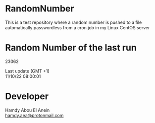 # RandomNumber    
This is a test repository where a random number is pushed to a file automatically passwordless from a cron job in my Linux CentOS server    
# Random Number of the last run   
23062
      
Last update (GMT +1)    
11/10/22 08:00:01
# Developer    
Hamdy Abou El Anein   
hamdy.aea@protonmail.com
